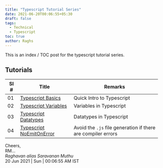 ```yaml
---
title: "Typescript Tutorial Series"
date: 2021-06-20T00:06:55+05:30
draft: false
tags:
  - Technical
  - Typescript
toc: true
author: Raghs
---
```


This is an index / TOC post for the typescript tutorial series. 

<!--more-->

## Tutorials 

| Sl # | Title | Remarks |
| ---- | ----- | ------- |
| 01 | [Typescript Basics](../typescript-basics/) | Quick Intro to Typescript  |
| 02 | [Typescript Variables](../typescript-variables/) | Variables in Typescript | 
| 03 | [Typescript Datatypes](../typescript-datatypes/) | Datatypes in Typescript |
| 04 | [Typescript NoEmitOnError](../typescript-noemitonerror/) | Avoid the `.js` file generation if there are compiler errors | 


Cheers,\
RM...\
_Raghavan alias Saravanan Muthu_\
20 Jun 2021 | Sun | 00:06:55 AM IST
